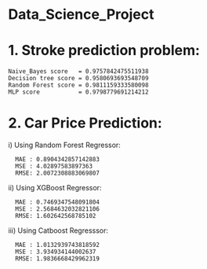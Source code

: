 # Data_Science_Project
# 1. Stroke prediction problem:

    Naive_Bayes score   = 0.9757842475511938
    Decision tree score = 0.9580693693548709
    Random Forest score = 0.9811159333580098 
    MLP score           = 0.9798779691214212
  
# 2. Car Price Prediction:
  i) Using Random Forest Regressor:
  
      MAE : 0.8904342857142883
      MSE : 4.02897583897363
      RMSE: 2.0072308883069807
      
  ii) Using XGBoost Regressor:
  
      MAE : 0.7469347548091804
      MSE : 2.5684632032821106
      RMSE: 1.602642568785102
      
  iii) Using Catboost Regresssor:
  
      MAE : 1.0132939743818592
      MSE : 3.934934144002637
      RMSE: 1.9836668429962319
